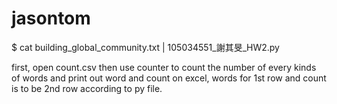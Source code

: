 # jasontom

$ cat building_global_community.txt | 105034551_謝其旻_HW2.py

first, open count.csv
then use counter to count the number of every kinds of words
and print out word and count on excel, words for 1st row and count is to be 2nd row according to py file.

